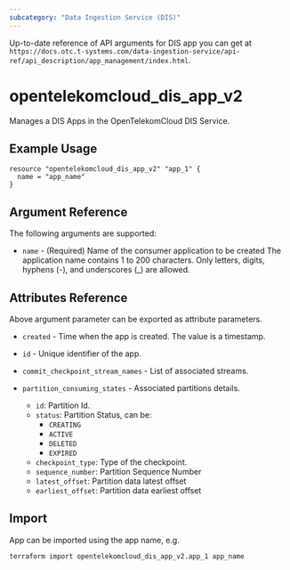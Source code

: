 ```yaml
---
subcategory: "Data Ingestion Service (DIS)"
---
```


Up-to-date reference of API arguments for DIS app you can get at
`https://docs.otc.t-systems.com/data-ingestion-service/api-ref/api_description/app_management/index.html`.

# opentelekomcloud_dis_app_v2

Manages a DIS Apps in the OpenTelekomCloud DIS Service.

## Example Usage

```hcl
resource "opentelekomcloud_dis_app_v2" "app_1" {
  name = "app_name"
}
```

## Argument Reference

The following arguments are supported:

* `name` - (Required) Name of the consumer application to be created
  The application name contains 1 to 200 characters. Only letters, digits, hyphens (-), and underscores (_) are allowed.

## Attributes Reference

Above argument parameter can be exported as attribute parameters.

* `created` - Time when the app is created. The value is a timestamp.

* `id` - Unique identifier of the app.

* `commit_checkpoint_stream_names` - List of associated streams.

* `partition_consuming_states` - Associated partitions details.
  * `id`: Partition Id.
  * `status`: Partition Status, can be:
    * `CREATING`
    * `ACTIVE`
    * `DELETED`
    * `EXPIRED`
  * `checkpoint_type`: Type of the checkpoint.
  * `sequence_number`: Partition Sequence Number
  * `latest_offset`: Partition data latest offset
  * `earliest_offset`: Partition data earliest offset


## Import

App can be imported using the app name, e.g.

```shell
terraform import opentelekomcloud_dis_app_v2.app_1 app_name
```
